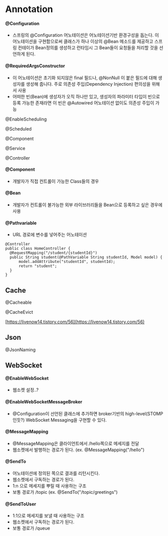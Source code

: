 # Annotation



#### @Configuration

* 스프링의 @Configuration 어노테이션은 어노테이션기반 환경구성을 돕는다. 이 어노테이션을 구현함으로써 클래스가 하나 이상의 @Bean 메소드를 제공하고 스프링 컨테이가 Bean정의를 생성하고 런타임시 그 Bean들이 요청들을 처리할 것을 선언하게 된다.

#### @RequiredArgsConstructor

* 이 어노테이션은 초기화 되지않은 final 필드나, @NonNull 이 붙은 필드에 대해 생성자를 생성해 줍니다. 주로 의존성 주입(Dependency Injection) 편의성을 위해서 사용
* 어떠한 빈(Bean)에 생성자가 오직 하나만 있고, 생성자의 파라미터 타입이 빈으로 등록 가능한 존재라면 이 빈은 @Autowired 어노테이션 없이도 의존성 주입이 가능

@EnableScheduling&#x20;

@Scheduled&#x20;



@Component &#x20;

@Service&#x20;

@Controller&#x20;



#### @Component

* 개발자가 직접 컨트롤이 가능한 Class들의 경우

#### @Bean

* 개발자가 컨트롤이 불가능한 외부 라이브러리들을 Bean으로 등록하고 싶은 경우에 사용



#### @Pathvariable

* URL 경로에 변수를 넣어주는 어노테이션

```
@Controller 
public class HomeController {
  @RequestMapping("/student/{studentId}") 
  public String student(@PathVariable String studentId, Model model) {
      model.addAttribute("studentId", studentId); 
      return "student"; 
  } 
}

```

## Cache

@Cacheable&#x20;

@CacheEvict&#x20;

[https://livenow14.tistory.com/56](https://livenow14.tistory.com/56)





## Json

@JsonNaming&#x20;





## WebSocket

#### @EnableWebSocket

* 웹소켓 설정..?

#### @EnableWebSocketMessageBroker

* @Configuration이 선언된 클래스에 추가하면 broker기반의 high-level(STOMP인듯?) WebSocket Messaging을 구현할 수 있다.

#### @MessageMapping

* @MessageMapping은 클라이언트에서 /hello쪽으로 메세지를 전달
* 웹소켓에서 발행하는 경로가 된다. (ex. @MessageMapping("/hello")

#### @SendTo

* 어노테이션에 정의된 쪽으로 결과를 리턴시킨다.
* 웹소켓에서 구독하는 경로가 된다.
* 1:n 으로 메세지를 뿌릴 때 사용하는 구조
* 보통 경로가 /topic (ex. @SendTo("/topic/greetings")

#### @SendToUser

* 1:1으로 메세지를 보낼 때 사용하는 구조
* 웹소켓에서 구독하는 경로가 된다.
* 보통 경로가 /queue
